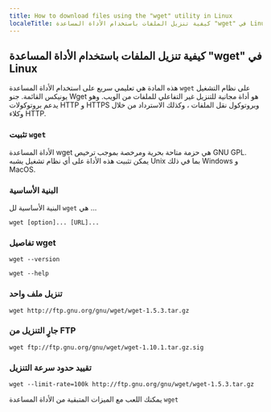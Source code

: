 ```yaml
---
title: How to download files using the "wget" utility in Linux
localeTitle: كيفية تنزيل الملفات باستخدام الأداة المساعدة "wget" في Linux
---
```

## كيفية تنزيل الملفات باستخدام الأداة المساعدة "wget" في Linux

هذه المادة هي تعليمي سريع على استخدام الأداة المساعدة `wget` على نظام التشغيل يونيكس القائمة. جنو Wget هو أداة مجانية للتنزيل غير التفاعلي للملفات من الويب. وهو يدعم بروتوكولات HTTP و HTTPS وبروتوكول نقل الملفات ، وكذلك الاسترداد من خلال وكلاء HTTP.

### تثبيت `wget`

الأداة المساعدة wget هي حزمة متاحة بحرية ومرخصة بموجب ترخيص GNU GPL. يمكن تثبيت هذه الأداة على أي نظام تشغيل يشبه Unix بما في ذلك Windows و MacOS.

### البنية الأساسية

البنية الأساسية لل `wget` هي ...

 `wget [option]... [URL]... 
` 

### تفاصيل wget

 `wget --version 
` 

 `wget --help 
` 

### تنزيل ملف واحد

 `wget http://ftp.gnu.org/gnu/wget/wget-1.5.3.tar.gz 
` 

### جارٍ التنزيل من FTP

 `wget ftp://ftp.gnu.org/gnu/wget/wget-1.10.1.tar.gz.sig 
` 

### تقييد حدود سرعة التنزيل

 `wget --limit-rate=100k http://ftp.gnu.org/gnu/wget/wget-1.5.3.tar.gz 
` 

يمكنك اللعب مع الميزات المتبقية من الأداة المساعدة `wget`